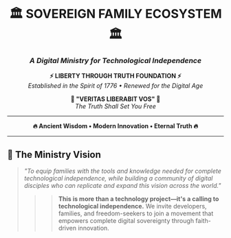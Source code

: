 <div align="center">

# 🏛️ SOVEREIGN FAMILY ECOSYSTEM 🏛️

### _A Digital Ministry for Technological Independence_

**⚡ LIBERTY THROUGH TRUTH FOUNDATION ⚡**  
_Established in the Spirit of 1776 • Renewed for the Digital Age_

**🗽 "VERITAS LIBERABIT VOS" 🗽**  
_The Truth Shall Set You Free_

---

**🔥 Ancient Wisdom • Modern Innovation • Eternal Truth 🔥**

---

</div>

## 🌟 The Ministry Vision

> _"To equip families with the tools and knowledge needed for complete technological independence, while building a community of digital disciples who can replicate and expand this vision across the world."_
> >
> > > **This is more than a technology project—it's a calling to technological independence.** We invite developers, families, and freedom-seekers to join a movement that empowers complete digital sovereignty through faith-driven innovation.
